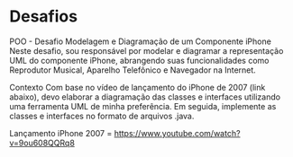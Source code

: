# Desafios
POO - Desafio
Modelagem e Diagramação de um Componente iPhone
Neste desafio, sou responsável por modelar e diagramar a representação UML do componente iPhone, abrangendo suas funcionalidades como Reprodutor Musical, Aparelho Telefônico e Navegador na Internet.


Contexto
Com base no vídeo de lançamento do iPhone de 2007 (link abaixo), devo elaborar a diagramação das classes e interfaces utilizando uma ferramenta UML de minha preferência. Em seguida, implemente as classes e interfaces no formato de arquivos .java.

Lançamento iPhone 2007 = https://www.youtube.com/watch?v=9ou608QQRq8
